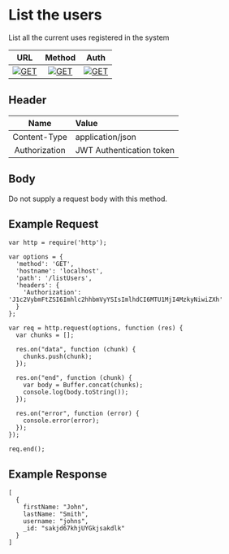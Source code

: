 # List the users

List all the current uses registered in the system

| URL           | Method        | Auth  |
| :-----------: |:-------------:| :----:|
| [![GET](https://img.shields.io/badge//listUsers--black.svg)]() | [![GET](https://img.shields.io/badge/GET-brightgreen.svg)]() | [![GET](https://img.shields.io/badge/YES-brightgreen.svg)]() |


## Header

| Name          | Value        |
| :-----------: |:-------------|
| Content-Type | application/json |
| Authorization | JWT Authentication token |


## Body

Do not supply a request body with this method.


## Example Request
```
var http = require('http');

var options = {
  'method': 'GET',
  'hostname': 'localhost',
  'path': '/listUsers',
  'headers': {
    'Authorization': 'J1c2VybmFtZSI6Imhlc2hhbmVyYSIsImlhdCI6MTU1MjI4MzkyNiwiZXh'
  }
};

var req = http.request(options, function (res) {
  var chunks = [];

  res.on("data", function (chunk) {
    chunks.push(chunk);
  });

  res.on("end", function (chunk) {
    var body = Buffer.concat(chunks);
    console.log(body.toString());
  });

  res.on("error", function (error) {
    console.error(error);
  });
});

req.end();
```

## Example Response
```
[
  {
    firstName: "John",
    lastName: "Smith",
    username: "johns",
    _id: "sakjd67khjUYGkjsakdlk"
  }
]

```

